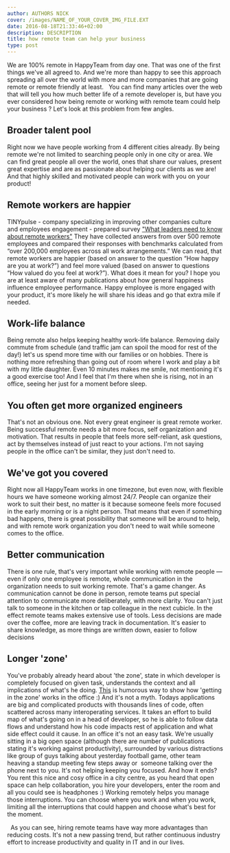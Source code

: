 ```yaml
---
author: AUTHORS NICK
cover: /images/NAME_OF_YOUR_COVER_IMG_FILE.EXT
date: 2016-08-18T21:33:46+02:00
description: DESCRIPTION
title: how remote team can help your business
type: post
---
```


We are 100% remote in HappyTeam from day one. That was one of the first things we've all agreed to. And we're more than happy to see this approach spreading all over the world with more and more companies that are going remote or remote friendly at least.
 
You can find many articles over the web that will tell you how much better life of a remote developer is, but have you ever considered how being remote or working with remote team could help your business ?
Let's look at this problem from few angles.
 
## Broader talent pool
Right now we have people working from 4 different cities already. By being remote we're not limited to searching people only in one city or area. We can find great people all over the world, ones that share our values, present great expertise and are as passionate about helping our clients as we are!
And that highly skilled and motivated people can work with you on your product!
 
## Remote workers are happier
TINYpulse - company specializing in improving other companies culture and employees engagement - prepared survey ["What leaders need to know about remote workers"](https://cdn2.hubspot.net/hubfs/443262/TINYpulse_What_Leaders_Need_to_Know_About_Remote_Workers.pdf)
They have collected answers from over 500 remote employees and compared their responses with benchmarks calculated from “over 200,000 employees across all work arrangements.”
We can read, that remote workers are happier (based on answer to the question “How happy are you at work?”) and feel more valued (based on answer to questions “How valued do you feel at work?”).
What does it mean for you? I hope you are at least aware of many publications about how general happiness influence employee performance. Happy employee is more engaged with your product, it's more likely he will share his ideas and go that extra mile if needed.
 
## Work-life balance
Being remote also helps keeping healthy work-life balance. Removing daily commute from schedule (and traffic jam can spoil the mood for rest of the day!) let's us spend more time with our families or on hobbies. There is nothing more refreshing than going out of room where I work and play a bit with my little daughter. Even 10 minutes makes me smile, not mentioning it's a good exercise too! And I feel that I'm there when she is rising, not in an office, seeing her just for a moment before sleep.
  
## You often get more organized engineers
That's not an obvious one. Not every great engineer is great remote worker. Being successful remote needs a bit more focus, self organization and motivation. That results in people that feels more self-reliant, ask questions, act by themselves instead of just react to your actions. I'm not saying people in the office can't be similar, they just don't need to.
 
## We've got you covered
Right now all HappyTeam works in one timezone, but even now, with flexible hours we have someone working almost 24/7. People can organize their work to suit their best, no matter is it because someone feels more focused in the early morning or is a night person. That means that even if something bad happens, there is great possibility that someone will be around to help, and with remote work organization you don't need to wait while someone comes to the office.
 
 
## Better communication
There is one rule, that's very important while working with remote people — even if only one employee is remote, whole communication in the organization needs to suit working remote. That's a game changer. As communication cannot be done in person, remote teams put special attention to communicate more deliberately, with more clarity. You can't just talk to someone in the kitchen or tap colleague in the next cubicle. In the effect remote teams makes extensive use of tools. Less decisions are made over the coffee, more are leaving track in documentation. It's easier to share knowledge, as more things are written down, easier to follow decisions
 
## Longer 'zone'
You've probably already heard about 'the zone', state in which developer is completely focused on given task, understands the context and all implications of what's he doing. [This](http://cpuboss.com/blog/dont-interrupt-programmer/) is humorous way to show how 'getting in the zone' works in the office :)
And it's not a myth. Todays applications are big and complicated products with thousands lines of code, often scattered across many interoperating services. It takes an effort to build map of what's going on in a head of developer, so he is able to follow data flows and understand how his code impacts rest of application and what side effect could it cause. In an office it's not an easy task. We're usually sitting in a big open space (although there are number of publications stating it's working against productivity), surrounded by various distractions like group of guys talking about yesterday football game, other team heaving a standup meeting few steps away or  someone talking over the phone next to you. It's not helping keeping you focused. And how it ends? You rent this nice and cosy office in a city centre, as you heard that open space can help collaboration, you hire your developers, enter the room and all you could see is headphones :)
Working remotely helps you manage those interruptions. You can choose where you work and when you work, limiting all the interruptions that could happen and choose what's best for the moment.

 
As you can see, hiring remote teams have way more advantages than reducing costs. It's not a new passing trend, but rather continuous industry effort to increase productivity and quality in IT and in our lives.
